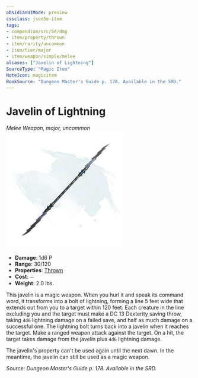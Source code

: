 ```yaml
---
obsidianUIMode: preview
cssclass: json5e-item
tags:
- compendium/src/5e/dmg
- item/property/thrown
- item/rarity/uncommon
- item/tier/major
- item/weapon/simple/melee
aliases: ["Javelin of Lightning"]
SourceType: "Magic Item"
NoteIcon: magicitem
BookSource: "Dungeon Master's Guide p. 178. Available in the SRD."
---
```

# Javelin of Lightning
*Melee Weapon, major, uncommon*  
![](https://raw.githubusercontent.com/5etools-mirror-2/5etools-img/main/items/DMG/Javelin%20of%20Lightning.webp#right)  

- **Damage**: 1d6 P
- **Range**: 30/120
- **Properties**: [Thrown](/2-Mechanics/CLI/rules/item-properties.md#Thrown)
- **Cost**: ⏤
- **Weight**: 2.0 lbs.

This javelin is a magic weapon. When you hurl it and speak its command word, it transforms into a bolt of lightning, forming a line 5 feet wide that extends out from you to a target within 120 feet. Each creature in the line excluding you and the target must make a DC 13 Dexterity saving throw, taking `4d6` lightning damage on a failed save, and half as much damage on a successful one. The lightning bolt turns back into a javelin when it reaches the target. Make a ranged weapon attack against the target. On a hit, the target takes damage from the javelin plus `4d6` lightning damage.

The javelin's property can't be used again until the next dawn. In the meantime, the javelin can still be used as a magic weapon.

*Source: Dungeon Master's Guide p. 178. Available in the SRD.*